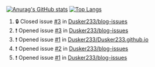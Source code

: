 [![Anurag's GitHub stats](https://github-readme-stats.vercel.app/api?username=Dusker233&show_icons=true&theme=radical&count_private=true)](https://github.com/anuraghazra/github-readme-stats)
[![Top Langs](https://github-readme-stats.vercel.app/api/top-langs/?username=Dusker233&layout=compact)](https://github.com/anuraghazra/github-readme-stats)

<!--START_SECTION:activity-->
1. 🔒 Closed issue [#3](https://github.com/Dusker233/blog-issues/issues/3) in [Dusker233/blog-issues](https://github.com/Dusker233/blog-issues)
2. ❗ Opened issue [#3](https://github.com/Dusker233/blog-issues/issues/3) in [Dusker233/blog-issues](https://github.com/Dusker233/blog-issues)
3. ❗️ Opened issue [#1](https://github.com/Dusker233/Dusker233.github.io/issues/1) in [Dusker233/Dusker233.github.io](https://github.com/Dusker233/Dusker233.github.io)
4. ❗️ Opened issue [#2](https://github.com/Dusker233/blog-issues/issues/2) in [Dusker233/blog-issues](https://github.com/Dusker233/blog-issues)
5. ❗️ Opened issue [#1](https://github.com/Dusker233/blog-issues/issues/1) in [Dusker233/blog-issues](https://github.com/Dusker233/blog-issues)
<!--END_SECTION:activity-->
